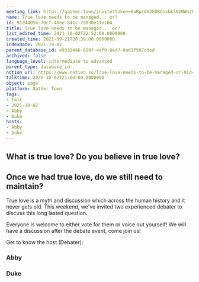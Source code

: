```yaml
---
meeting_link: https://gather.town/invite?token=KuRprGXJkDBOnxbkSN2NWn2HuHjwl9GJ
name: True love needs to be managed... or?
id: 91d4405b-70cf-48ee-841c-79830e11e104
title: True love needs to be managed... or?
last_edited_time: 2021-10-02T22:52:00.0000000
created_time: 2021-09-21T20:39:00.0000000
indexDate: 2021-10-02
parent_database_id: e9339446-880f-4ef0-8ad7-8ad1f507dded
archived: false
language_level: intermediate to advanced
parent_type: database_id
notion_url: https://www.notion.so/True-love-needs-to-be-managed-or-91d4405b70cf48ee841c79830e11e104
talktime: 2021-10-02T21:00:00.0000000
object: page
platform: Gather Town
tags:
- Talk
- 2021-10-02
- Abby
- Duke
hosts:
- Abby
- Duke
---
```



## What is true love? Do you believe in true love? 
## Once we had true love, do we still need to maintain?

True love is a myth and discussion which across the human history and it never gets old. This weekend, we've invited two experienced debater to discuss this long lasted question.

Everyone is welcome to either vote for them or voice out yourself! We will have a discussion after the debate event, come join us!

Get to know the host (Debater):
### Abby
### Duke





